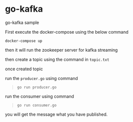 # go-kafka
go-kafka sample


First execute the docker-compose using the below command

`docker-compose up`

then it will run the zookeeper server for kafka streaming

then create a topic using the command in `topic.txt`

once created topic

run the `producer.go` using command
>`go run producer.go`

run the consumer using command
>`go run consumer.go`

you will get the message what you have published.
